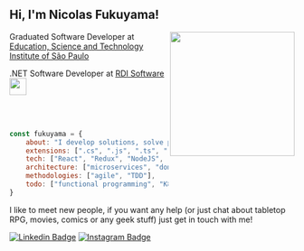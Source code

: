 <h2> Hi, I'm Nicolas Fukuyama!</h2>
<img align='right' src="https://media.giphy.com/media/3oKIPnbKgN3bXeVpvy/giphy.gif" width="220">
<p>Graduated Software Developer at <a href="https://www.ifsp.edu.br/">Education, Science and Technology Institute of São Paulo</a></p>
<p>.NET Software Developer at <a href="https://www.rdisoftware.com/">RDI Software <img src="https://www.rdisoftware.com/img/logo.png" width="30"> </a>
</em></p><br><br>

```javascript
const fukuyama = {
    about: "I develop solutions, solve problems and I'm also good at googling",
    extensions: [".cs", ".js", ".ts", ".py"],
    tech: ["React", "Redux", "NodeJS", "Docker"],
    architecture: ["microservices", "domain driven design"],
    methodologies: ["agile", "TDD"],
    todo: ["functional programming", "K8s"]
}
```

<p>I like to meet new people, if you want any help (or just chat about tabletop RPG, movies, comics or any geek stuff) just get in touch with me!</p>

[![Linkedin Badge](https://img.shields.io/badge/-nicolasfkm-blue?style=flat-square&logo=Linkedin&logoColor=white&link=https://www.linkedin.com/in/nicolasfukuyama/)](https://www.linkedin.com/in/nicolasfukuyama/)
[![Instagram Badge](https://img.shields.io/badge/-nifukuyama-red?style=flat-square&logo=Instagram&logoColor=white&link=https://www.instagram.com/nifukuyama/)](https://www.instagram.com/nifukuyama/)

